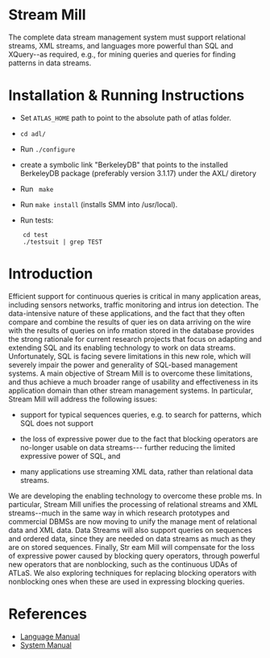 Stream Mill
===========

The complete data stream management system must support relational streams,
XML streams, and languages more powerful than SQL and XQuery--as required,
e.g., for mining queries and queries for finding patterns in data streams.

Installation & Running Instructions
===================================

* Set ```ATLAS_HOME``` path to point to the absolute path of atlas folder.

* ```cd adl/```

* Run ```./configure```

*   create a symbolic link "BerkeleyDB" that points to the installed
BerkeleyDB package (preferably version 3.1.17) under the AXL/ diretory

* Run  ``` make```

*  Run ```make install``` (installs SMM into /usr/local).

*  Run tests: 
```
    cd test
    ./testsuit | grep TEST
```

Introduction
=============

Efficient support for continuous queries is critical in many application areas, including sensors networks, traffic monitoring and intrus ion detection. The data-intensive nature of these applications, and the fact that they often compare and combine the results of quer ies on data arriving on the wire with the results of queries on info rmation stored in the database provides the strong rationale for current research projects that focus on adapting and extending SQL and its enabling technology to work on data streams. Unfortunately, SQL is facing severe limitations in this new role, which will severely impair the power and generality of SQL-based management systems. A main objective of Stream Mill is to overcome these limitations, and thus achieve a much broader range of usability and effectiveness in its application domain than other stream management systems. In particular, Stream Mill will address the following issues: 

* support for typical sequences queries, e.g. to search for patterns, which SQL does not support

* the loss of expressive power due to the fact that blocking operators are no-longer usable on data streams--- further reducing the limited expressive power of SQL, and 

* many applications use streaming XML data, rather than relational data streams.

We are developing the enabling technology to overcome these proble ms. In particular, Stream Mill unifies the processing of relational streams and XML streams--much in the same way in which research prototypes and commercial DBMSs are now moving to unify the manage ment of relational data and XML data. Data Streams will also support queries on sequences and ordered data, since they are needed on data streams as much as they are on stored sequences. Finally, Str eam Mill will compensate for the loss of expressive power caused by blocking query operators, through powerful new operators that are nonblocking, such as the continuous UDAs of ATLaS. We also exploring techniques for replacing blocking operators with nonblocking ones when these are used in expressing blocking queries.

References
==========

* [Language Manual](http://wis.cs.ucla.edu/old_wis/stream-mill/doc/esl-manual.pdf)
* [System Manual](http://yellowstone.cs.ucla.edu/projects/images/5/5a/StreamMillClassic.pdf)
